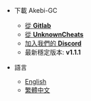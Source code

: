 <!-- zh-tw/_navbar_.md -->

* 下載 Akebi-GC
  * [從 <b>Gitlab</b>](https://git.crepe.moe/taiga74164/Akebi-GC/-/releases/v1.1.1/)
  * [從 <b>UnknownCheats</b>](https://www.unknowncheats.me/forum/genshin-impact/512860-akebi-genshin-cheat.html)
  * [加入我們的 <b>Discord</b>](https://discord.gg/akebi)
  * 最新穩定版本: <b>v1.1.1</b>

* 語言
  * [English](/ "Home")
  * [繁體中文](/zh-tw/ "主頁")